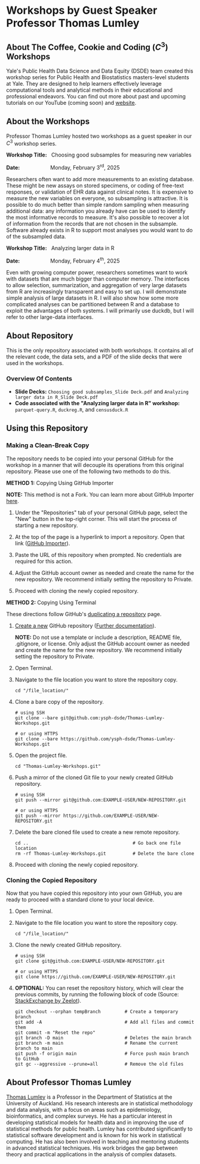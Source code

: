 
# Workshops by Guest Speaker Professor Thomas Lumley

## About The Coffee, Cookie and Coding $\left(C^3\right)$ Workshops

Yale's Public Health Data Science and Data Equity (DSDE) team created this workshop series for Public Health and Biostatistics masters-level students at Yale. They are designed to help learners effectively leverage computational tools and analytical methods in their educational and professional endeavors. You can find out more about past and upcoming tutorials on our YouTube (coming soon) and [website](https://ysph.yale.edu/public-health-research-and-practice/research-centers-and-initiatives/public-health-data-science-and-data-equity/events/).


## About the Workshops

Professor Thomas Lumley hosted two workshops as a guest speaker in our $C^3$ workshop series.

**Workshop Title:** &nbsp; Choosing good subsamples for measuring new variables 

**Date:** &emsp;&emsp;&emsp;&emsp;&emsp;&nbsp; Monday, February $3^{\text{rd}}$, 2025

Researchers often want to add more measurements to an existing database. These might be new assays on stored specimens, or coding of free-text responses, or validation of EHR data against clinical notes. It is expensive to measure the new variables on everyone, so subsampling is attractive. It is possible to do much better than simple random sampling when measuring additional data: any information you already have can be used to identify the most informative records to measure. It's also possible to recover a lot of information from the records that are not chosen in the subsample. Software already exists in R to support most analyses you would want to do of the subsampled data.


**Workshop Title:** &nbsp; Analyzing larger data in R

**Date:** &emsp;&emsp;&emsp;&emsp;&emsp;&nbsp; Monday, February $4^{\text{th}}$, 2025

Even with growing computer power, researchers sometimes want to work with datasets that are much bigger than computer memory. The interfaces to allow selection, summarization, and aggregation of very large datasets from R are increasingly transparent and easy to set up. I will demonstrate simple analysis of large datasets in R. I will also show how some more complicated analyses can be partitioned between R and a database to exploit the advantages of both systems. I will primarily use duckdb, but I will refer to other large-data interfaces.

## About Repository

This is the only repository associated with both workshops. It contains all of the relevant code, the data sets, and a PDF of the slide decks that were used in the workshops.

### Overview Of Contents

- **Slide Decks:** `Choosing good subsamples_Slide Deck.pdf` and `Analyzing larger data in R_Slide Deck.pdf`
- **Code associated with the "Analyzing larger data in R" workshop:** `parquet-query.R`, `duckreg.R`, and `censusduck.R`

## Using this Repository

### Making a Clean-Break Copy

The repository needs to be copied into your personal GitHub for the workshop in a manner that will decouple its operations from this original repository. Please use one of the following two methods to do this.

**METHOD 1:** Copying Using GitHub Importer

**NOTE:** This method is not a Fork. You can learn more about GitHub Importer [here](https://docs.github.com/en/migrations/importing-source-code/using-github-importer/importing-a-repository-with-github-importer).

1. Under the "Repositories" tab of your personal GitHub page, select the "New" button in the top-right corner. This will start the process of starting a new repository.

2. At the top of the page is a hyperlink to import a repository. Open that link ([GitHub Importer](https://github.com/new/import)).

3. Paste the URL of this repository when prompted. No credentials are required for this action.

4. Adjust the GitHub account owner as needed and create the name for the new repository. We recommend initially setting the repository to Private.

5. Proceed with cloning the newly copied repository.

**METHOD 2:** Copying Using Terminal

These directions follow GitHub's [duplicating a repository](https://docs.github.com/en/repositories/creating-and-managing-repositories/duplicating-a-repository) page.

1. [Create a new](https://github.com/new) GitHub repository ([Further documentation](https://docs.github.com/en/repositories/creating-and-managing-repositories/creating-a-new-repository)).
   
   **NOTE:** Do not use a template or include a description, README file, .gitignore, or license. Only adjust the GitHub account owner as needed and create the name for the new repository. We recommend initially setting the repository to Private.
   
2. Open Terminal.

3. Navigate to the file location you want to store the repository copy.
   ```
   cd "/file_location/"
   ```

4. Clone a bare copy of the repository.
   ```
   # using SSH
   git clone --bare git@github.com:ysph-dsde/Thomas-Lumley-Workshops.git
   
   # or using HTTPS
   git clone --bare https://github.com/ysph-dsde/Thomas-Lumley-Workshops.git
   ```
   
5. Open the project file.
   ```
   cd "Thomas-Lumley-Workshops.git"
   ```
   
6. Push a mirror of the cloned Git file to your newly created GitHub repository.
   ```
   # using SSH
   git push --mirror git@github.com:EXAMPLE-USER/NEW-REPOSITORY.git

   # or using HTTPS
   git push --mirror https://github.com/EXAMPLE-USER/NEW-REPOSITORY.git
   ```

7. Delete the bare cloned file used to create a new remote repository.
   ```
   cd ..                                       # Go back one file location
   rm -rf Thomas-Lumley-Workshops.git          # Delete the bare clone
   ```
8. Proceed with cloning the newly copied repository.

### Cloning the Copied Repository

Now that you have copied this repository into your own GitHub, you are ready to proceed with a standard clone to your local device.
  
1. Open Terminal.

2. Navigate to the file location you want to store the repository copy.
   ```
   cd "/file_location/"
   ```
3. Clone the newly created GitHub repository.
   ```
   # using SSH
   git clone git@github.com:EXAMPLE-USER/NEW-REPOSITORY.git

   # or using HTTPS
   git clone https://github.com/EXAMPLE-USER/NEW-REPOSITORY.git
   ```

4. **OPTIONAL:** You can reset the repository history, which will clear the previous commits, by running the following block of code (Source: [StackExchange by Zeelot](https://stackoverflow.com/questions/9683279/make-the-current-commit-the-only-initial-commit-in-a-git-repository)).
    ```
    git checkout --orphan tempBranch         # Create a temporary branch
    git add -A                               # Add all files and commit them
    git commit -m "Reset the repo"
    git branch -D main                       # Deletes the main branch
    git branch -m main                       # Rename the current branch to main
    git push -f origin main                  # Force push main branch to GitHub
    git gc --aggressive --prune=all          # Remove the old files
    ```

## About Professor Thomas Lumley

[Thomas Lumley](https://profiles.auckland.ac.nz/t-lumley) is a Professor in the Department of Statistics at the University of Auckland. His research interests are in statistical methodology and data analysis, with a focus on areas such as epidemiology, bioinformatics, and complex surveys. He has a particular interest in developing statistical models for health data and in improving the use of statistical methods for public health. Lumley has contributed significantly to statistical software development and is known for his work in statistical computing. He has also been involved in teaching and mentoring students in advanced statistical techniques. His work bridges the gap between theory and practical applications in the analysis of complex datasets.
